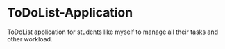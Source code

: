 # ToDoList-Application
ToDoList application for students like myself to manage all their tasks and other workload.
